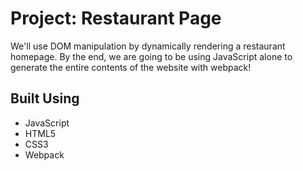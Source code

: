 # Project: Restaurant Page

We'll use DOM manipulation by dynamically rendering a restaurant homepage. By the end, we are going to be using JavaScript alone to generate the entire contents of the website with webpack!

## Built Using

- JavaScript
- HTML5
- CSS3
- Webpack
